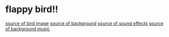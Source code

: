 # flappy bird!!

<a href="https://ma9ici4n.itch.io/pixel-art-bird-16x16">source of bird image<a>
<a href="https://github.com/autruonggiang/build-a-flappy-bird-clone-with-phaser">source of background<a>
<a href="https://github.com/autruonggiang/build-a-flappy-bird-clone-with-phaser">source of sound effects<a>
<a href="https://poppop.ai/sound-effects/jump-sound">source of background music<a>
